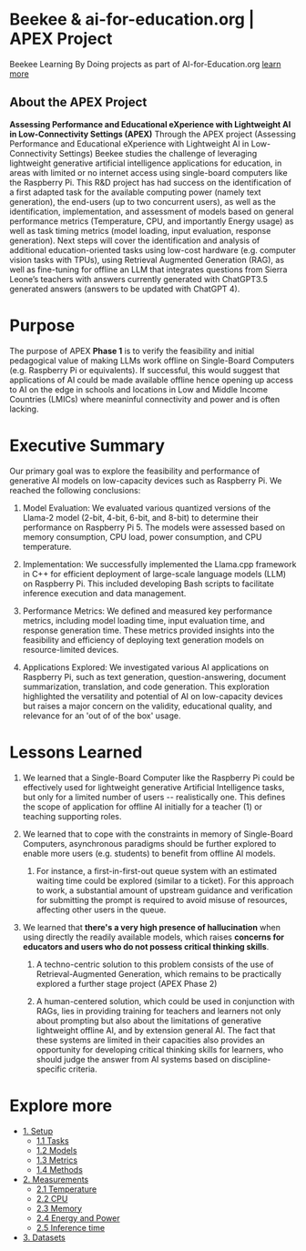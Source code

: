 # Beekee & ai-for-education.org | APEX Project
Beekee Learning By Doing projects as part of AI-for-Education.org [learn more](https://ai-for-education.org/lbd-beekee/)


## About the APEX Project
**Assessing Performance and Educational eXperience with Lightweight AI in Low-Connectivity Settings (APEX)**
Through the APEX project (Assessing Performance and Educational eXperience with Lightweight AI in Low-Connectivity Settings) Beekee studies the challenge of leveraging lightweight generative artificial intelligence applications for education, in areas with limited or no internet access using single-board computers like the Raspberry Pi. This R&D project has had success on the identification of a first adapted task for the available computing power (namely text generation), the end-users (up to two concurrent users), as well as the identification, implementation, and assessment of models based on general performance metrics (Temperature, CPU, and importantly Energy usage) as well as task timing metrics (model loading, input evaluation, response generation). Next steps will cover the identification and analysis of additional education-oriented tasks using low-cost hardware (e.g. computer vision tasks with TPUs), using Retrieval Augmented Generation (RAG), as well as fine-tuning for offline an LLM that integrates questions from Sierra Leone’s teachers with answers currently generated with ChatGPT3.5 generated answers (answers to be updated with ChatGPT 4).

Purpose
=======

The purpose of APEX **Phase 1** is to verify the feasibility and initial pedagogical value of making LLMs work offline on Single-Board Computers (e.g. Raspberry Pi or equivalents). 
If successful, this would suggest that applications of AI could be made available offline hence opening up access to AI on the edge in schools and locations in Low and Middle Income Countries (LMICs) where meaninful connectivity and power and is often lacking.

Executive Summary
=======
Our primary goal was to explore the feasibility and performance of generative AI models on low-capacity devices such as Raspberry Pi. We reached the following conclusions:

1.  Model Evaluation: We evaluated various quantized versions of the Llama-2 model (2-bit, 4-bit, 6-bit, and 8-bit) to determine their performance on Raspberry Pi 5. The models were assessed based on memory consumption, CPU load, power consumption, and CPU temperature.

2.  Implementation: We successfully implemented the Llama.cpp framework in C++ for efficient deployment of large-scale language models (LLM) on Raspberry Pi. This included developing Bash scripts to facilitate inference execution and data management.

3.  Performance Metrics: We defined and measured key performance metrics, including model loading time, input evaluation time, and response generation time. These metrics provided insights into the feasibility and efficiency of deploying text generation models on resource-limited devices.

4.  Applications Explored: We investigated various AI applications on Raspberry Pi, such as text generation, question-answering, document summarization, translation, and code generation. This exploration highlighted the versatility and potential of AI on low-capacity devices but raises a major concern on the validity, educational quality, and relevance for an 'out of of the box' usage.

Lessons Learned
=======
1.  We learned that a Single-Board Computer like the Raspberry Pi could be effectively used for lightweight generative Artificial Intelligence tasks, but only for a limited number of users -- realistically one. This defines the scope of application for offline AI initially for a teacher (1) or teaching supporting roles.

2.  We learned that to cope with the constraints in memory of Single-Board Computers, asynchronous paradigms should be further explored to enable more users (e.g. students) to benefit from offline AI models.

    1.  For instance, a first-in-first-out queue system with an estimated waiting time could be explored (similar to a ticket). For this approach to work, a substantial amount of upstream guidance and verification for submitting the prompt is required to avoid misuse of resources, affecting other users in the queue.

3.  We learned that **there's a very high presence of hallucination** when using directly the readily available models, which raises **concerns for educators and users who do not possess critical thinking skills**.

    1.  A techno-centric solution to this problem consists of the use of Retrieval-Augmented Generation, which remains to be practically explored a further stage project (APEX Phase 2)

    2.  A human-centered solution, which could be used in conjunction with RAGs, lies in providing training for teachers and learners not only about prompting but also about the limitations of generative lightweight offline AI, and by extension general AI. The fact that these systems are limited in their capacities also provides an opportunity for developing critical thinking skills for learners, who should judge the answer from AI systems based on discipline-specific criteria.

Explore more
=======
- [1. Setup](/1.Setup)
    - [1.1 Tasks](/1.Setup/Tasks.md)
    - [1.2 Models](/1.Setup/Models.md)
    - [1.3 Metrics](/1.Setup/Metrics.md)
    - [1.4 Methods](/1.Setup/Methods.md)
- [2. Measurements](/2.Measurements)
    - [2.1 Temperature](/2.Measurements/temperature.md)
    - [2.2 CPU](/2.Measurements/cpu.md)
    - [2.3 Memory](/2.Measurements/memory.md)
    - [2.4 Energy and Power](/2.Measurements/energyPower.md)
    - [2.5 Inference time](/2.Measurements/inferenceTime.md)
- [3. Datasets](3./Dataset)
